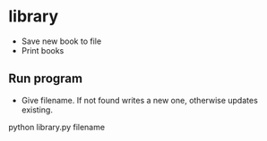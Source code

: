 # library
- Save new book to file
- Print books

## Run program
- Give filename. If not found writes a new one, otherwise updates existing.

python library.py filename
